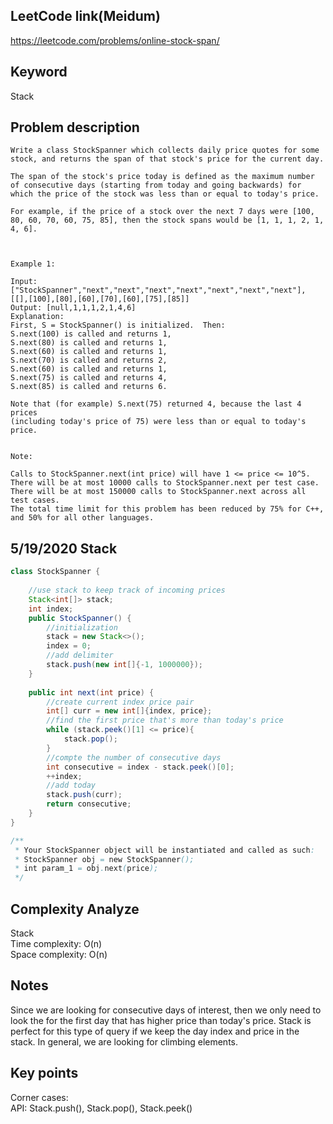## LeetCode link(Meidum)
https://leetcode.com/problems/online-stock-span/

## Keyword
Stack

## Problem description
```
Write a class StockSpanner which collects daily price quotes for some stock, and returns the span of that stock's price for the current day.

The span of the stock's price today is defined as the maximum number of consecutive days (starting from today and going backwards) for which the price of the stock was less than or equal to today's price.

For example, if the price of a stock over the next 7 days were [100, 80, 60, 70, 60, 75, 85], then the stock spans would be [1, 1, 1, 2, 1, 4, 6].

 

Example 1:

Input: ["StockSpanner","next","next","next","next","next","next","next"], [[],[100],[80],[60],[70],[60],[75],[85]]
Output: [null,1,1,1,2,1,4,6]
Explanation: 
First, S = StockSpanner() is initialized.  Then:
S.next(100) is called and returns 1,
S.next(80) is called and returns 1,
S.next(60) is called and returns 1,
S.next(70) is called and returns 2,
S.next(60) is called and returns 1,
S.next(75) is called and returns 4,
S.next(85) is called and returns 6.

Note that (for example) S.next(75) returned 4, because the last 4 prices
(including today's price of 75) were less than or equal to today's price.
 

Note:

Calls to StockSpanner.next(int price) will have 1 <= price <= 10^5.
There will be at most 10000 calls to StockSpanner.next per test case.
There will be at most 150000 calls to StockSpanner.next across all test cases.
The total time limit for this problem has been reduced by 75% for C++, and 50% for all other languages.
```
## 5/19/2020 Stack

```java
class StockSpanner {
    
    //use stack to keep track of incoming prices
    Stack<int[]> stack;
    int index;
    public StockSpanner() {
        //initialization
        stack = new Stack<>();
        index = 0;
        //add delimiter
        stack.push(new int[]{-1, 1000000});
    }
    
    public int next(int price) {
        //create current index price pair
        int[] curr = new int[]{index, price};
        //find the first price that's more than today's price
        while (stack.peek()[1] <= price){
            stack.pop();
        }
        //compte the number of consecutive days
        int consecutive = index - stack.peek()[0];
        ++index;
        //add today
        stack.push(curr);
        return consecutive;
    }
}

/**
 * Your StockSpanner object will be instantiated and called as such:
 * StockSpanner obj = new StockSpanner();
 * int param_1 = obj.next(price);
 */
```

## Complexity Analyze
Stack\
Time complexity: O(n)\
Space complexity: O(n)

## Notes
Since we are looking for consecutive days of interest, then we only need to look the for the first day that has higher price than today's price. Stack is perfect for this type of query if we keep the day index and price in the stack. In general, we are looking for climbing elements.

## Key points
Corner cases: \
API: Stack.push(), Stack.pop(), Stack.peek()
